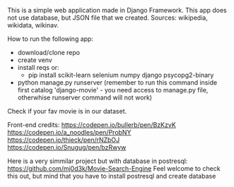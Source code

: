 This is a simple web application made in Django Framework. This app does not use database, but JSON file that we created.
Sources: wikipedia, wikidata, wikinav.

How to run the following app:
- download/clone repo
- create venv
- install reqs or:
    - pip install scikit-learn selenium numpy django psycopg2-binary
- python manage.py runserver
(remember to run this command inside first catalog 'django-movie' - you need access to manage.py file, otherwhise runserver command will not work)

Check if your fav movie is in our dataset.

Front-end credits:
https://codepen.io/bullerb/pen/BzKzvK
https://codepen.io/a_noodles/pen/ProbNY
https://codepen.io/thieck/pen/rNZbOJ
https://codepen.io/Snugug/pen/bzRwyw


Here is a very simmilar project but with database in postresql: https://github.com/mj0d3k/Movie-Search-Engine
Feel welcome to check this out, but mind that you have to install postresql and create database
